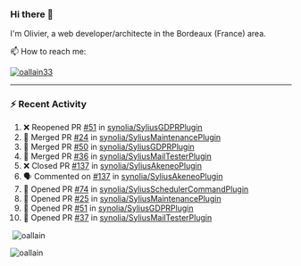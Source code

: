 ### Hi there 👋

I'm Olivier, a web developer/architecte in the Bordeaux (France) area.

📫 How to reach me:

<p> <a href="https://twitter.com/oallain33" target="blank"><img src="https://img.shields.io/twitter/follow/oallain33?logo=twitter&style=for-the-badge" alt="oallain33" /></a> </p>

---

### :zap: Recent Activity

<!--START_SECTION:activity-->
1. ❌ Reopened PR [#51](https://github.com/synolia/SyliusGDPRPlugin/pull/51) in [synolia/SyliusGDPRPlugin](https://github.com/synolia/SyliusGDPRPlugin)
2. 🎉 Merged PR [#24](https://github.com/synolia/SyliusMaintenancePlugin/pull/24) in [synolia/SyliusMaintenancePlugin](https://github.com/synolia/SyliusMaintenancePlugin)
3. 🎉 Merged PR [#50](https://github.com/synolia/SyliusGDPRPlugin/pull/50) in [synolia/SyliusGDPRPlugin](https://github.com/synolia/SyliusGDPRPlugin)
4. 🎉 Merged PR [#36](https://github.com/synolia/SyliusMailTesterPlugin/pull/36) in [synolia/SyliusMailTesterPlugin](https://github.com/synolia/SyliusMailTesterPlugin)
5. ❌ Closed PR [#137](https://github.com/synolia/SyliusAkeneoPlugin/pull/137) in [synolia/SyliusAkeneoPlugin](https://github.com/synolia/SyliusAkeneoPlugin)
6. 🗣 Commented on [#137](https://github.com/synolia/SyliusAkeneoPlugin/issues/137) in [synolia/SyliusAkeneoPlugin](https://github.com/synolia/SyliusAkeneoPlugin)
7. 💪 Opened PR [#74](https://github.com/synolia/SyliusSchedulerCommandPlugin/pull/74) in [synolia/SyliusSchedulerCommandPlugin](https://github.com/synolia/SyliusSchedulerCommandPlugin)
8. 💪 Opened PR [#25](https://github.com/synolia/SyliusMaintenancePlugin/pull/25) in [synolia/SyliusMaintenancePlugin](https://github.com/synolia/SyliusMaintenancePlugin)
9. 💪 Opened PR [#51](https://github.com/synolia/SyliusGDPRPlugin/pull/51) in [synolia/SyliusGDPRPlugin](https://github.com/synolia/SyliusGDPRPlugin)
10. 💪 Opened PR [#37](https://github.com/synolia/SyliusMailTesterPlugin/pull/37) in [synolia/SyliusMailTesterPlugin](https://github.com/synolia/SyliusMailTesterPlugin)
<!--END_SECTION:activity-->

<p>&nbsp;<img align="center" src="https://github-readme-stats.vercel.app/api?username=oallain&show_icons=true&locale=en" alt="oallain" /></p>

<p><img align="center" src="https://github-readme-streak-stats.herokuapp.com/?user=oallain&" alt="oallain" /></p>

